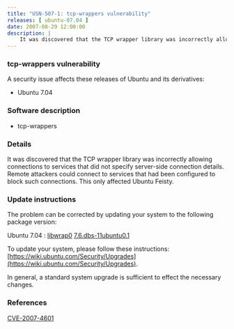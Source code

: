 ```yaml
---
title: "USN-507-1: tcp-wrappers vulnerability"
releases: [ ubuntu-07.04 ]
date: 2007-08-29 12:00:00
description: |
    It was discovered that the TCP wrapper library was incorrectly allowing connections to services that did not specify server-side connection details.  Remote attackers could connect to services that had been configured to block such connections.  This only affected Ubuntu Feisty. 
--- 
```

 
### tcp-wrappers vulnerability

A security issue affects these releases of Ubuntu and its derivatives:

* Ubuntu 7.04

### Software description

* tcp-wrappers 

### Details

It was discovered that the TCP wrapper library was incorrectly allowing connections to services that did not specify server-side connection details. Remote attackers could connect to services that had been configured to block such connections. This only affected Ubuntu Feisty. 

### Update instructions

The problem can be corrected by updating your system to the following package version:

Ubuntu 7.04
 : [libwrap0](https://launchpad.net/ubuntu/+source/tcp-wrappers) <span> [7.6.dbs-11ubuntu0.1](https://launchpad.net/ubuntu/+source/tcp-wrappers/7.6.dbs-11ubuntu0.1) </span> 

To update your system, please follow these instructions: [https://wiki.ubuntu.com/Security/Upgrades](https://wiki.ubuntu.com/Security/Upgrades).

In general, a standard system upgrade is sufficient to effect the necessary changes. 

### References

 [CVE-2007-4601](http://people.ubuntu.com/~ubuntu-security/cve/CVE-2007-4601)
 
